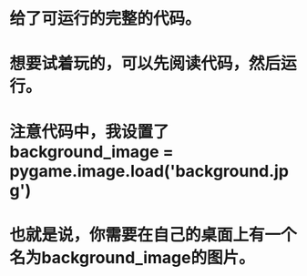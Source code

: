 # 给了可运行的完整的代码。
# 想要试着玩的，可以先阅读代码，然后运行。
# 注意代码中，我设置了background_image = pygame.image.load('background.jpg')
# 也就是说，你需要在自己的桌面上有一个名为background_image的图片。
